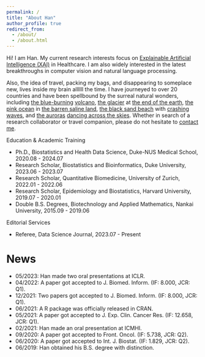 ```yaml
---
permalink: /
title: "About Han"
author_profile: true
redirect_from: 
  - /about/
  - /about.html
---
```


Hi! I am Han. My current research interests focus on [Explainable Artificial Intelligence (XAI)](https://en.wikipedia.org/wiki/Explainable_artificial_intelligence) in Healthcare. I am also widely interested in the latest breakthroughs in computer vision and natural language processing.

Also, the idea of travel, packing my bags, and disappearing to someplace new, lives inside my brain allllll the time. I have journeyed to over 20 countries and have been spellbound by the surreal natural wonders, including [the blue-burning]((/files/travel/blue_fire.jpg)) [volcano](/files/travel/volcano.jpg), [the glacier](/files/travel/glacier.jpg) at [the end of the earth](/files/travel/earth_end.jpg), [the pink ocean](/files/travel/pink_lake.jpg) in [the barren saline land](/files/travel/barren.jpg), [the black sand beach](/files/travel/black_beach.jpg) with [crashing waves](/files/travel/waves.jpg), and [the auroras](/files/travel/aurora.jpg) [dancing across the skies](/files/travel/aurora_dancing.jpg). Whether in search of a research collaborator or travel companion, please do not hesitate to <a href="mailto:yuan.han@u.duke.nus.edu">contact me</a>.

Education & Academic Training
* Ph.D., Biostatistics and Health Data Science, Duke-NUS Medical School, 2020.08 - 2024.07
* Research Scholar, Biostatistics and Bioinformatics, Duke University, 2023.06 - 2023.07
* Research Scholar, Quantitative Biomedicine, University of Zurich, 2022.01 - 2022.06
* Research Scholar, Epidemiology and Biostatistics, Harvard University, 2019.07 - 2020.01
* Double B.S. Degrees, Biotechnology and Applied Mathematics, Nankai University, 2015.09 - 2019.06

Editorial Services
* Referee, Data Science Journal, 2023.07 - Present

News
=
<ul style="width: auto; height: 300px; overflow: auto">
<li>05/2023: Han made two oral presentations at ICLR.</li>
<li>04/2022: A paper got accepted to J. Biomed. Inform. (IF: 8.000, JCR: Q1).</li>
<li>12/2021: Two papers got accepted to J. Biomed. Inform. (IF: 8.000, JCR: Q1).</li>
<li>06/2021: A R package was officially released in CRAN.</li>
<li>05/2021: A paper got accepted to J. Exp. Clin. Cancer Res. (IF: 12.658, JCR: Q1).</li>
<li>02/2021: Han made an oral presentation at ICMHI.</li>
<li>09/2020: A paper got accepted to Front. Oncol. (IF: 5.738, JCR: Q2).</li>
<li>06/2020: A paper got accepted to Int. J. Biostat. (IF: 1.829, JCR: Q2).</li>
<li>06/2019: Han obtained his B.S. degree with distinction.</li>
</ul>


<script type="text/javascript" id="clustrmaps" src="//clustrmaps.com/map_v2.js?d=Fdoa_8lYghMRtvjcjmYyKs5Dgo1ULEX2F94UDV-wtrc&cl=ffffff&w=a"></script>